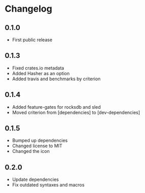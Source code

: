 # Changelog

## 0.1.0
- First public release

## 0.1.3
- Fixed crates.io metadata
- Added Hasher as an option
- Added travis and benchmarks by criterion

## 0.1.4
- Added feature-gates for rocksdb and sled
- Moved criterion from [dependencies] to [dev-dependencies]

## 0.1.5
- Bumped up dependencies
- Changed license to MIT
- Changed the icon

## 0.2.0
- Update dependencies
- Fix outdated syntaxes and macros
